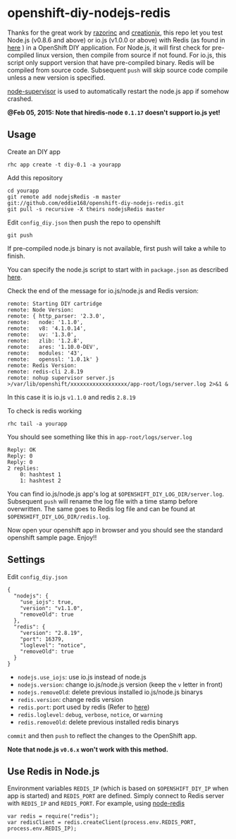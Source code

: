 openshift-diy-nodejs-redis
==========================

Thanks for the great work by [razorinc](https://github.com/razorinc/redis-openshift-example) and [creationix](https://github.com/creationix/nvm/), this repo let you test Node.js (v0.8.6 and above) or io.js (v1.0.0 or above) with Redis (as found in [here](http://download.redis.io/releases/) ) in a OpenShift DIY application. For Node.js, it will first check for pre-compiled linux version, then compile from source if not found. For io.js, this script only support version that have pre-compiled binary. Redis will be compiled from source code. Subsequent `push` will skip source code compile unless a new version is specified.

[node-supervisor](https://github.com/isaacs/node-supervisor) is used to automatically restart the node.js app if somehow crashed.

**@Feb 05, 2015: Note that hiredis-node `0.1.17` doesn't support io.js yet!**

Usage
-----

Create an DIY app

    rhc app create -t diy-0.1 -a yourapp

Add this repository

    cd yourapp
    git remote add nodejsRedis -m master git://github.com/eddie168/openshift-diy-nodejs-redis.git
    git pull -s recursive -X theirs nodejsRedis master

Edit `config_diy.json` then push the repo to openshift

    git push

If pre-compiled node.js binary is not available, first push will take a while to finish.

You can specify the node.js script to start with in `package.json` as described [here](https://openshift.redhat.com/community/kb/kb-e1048-how-can-i-run-my-own-nodejs-script).

Check the end of the message for io.js/node.js and Redis version:

    remote: Starting DIY cartridge
    remote: Node Version:
    remote: { http_parser: '2.3.0',
    remote:   node: '1.1.0',
    remote:   v8: '4.1.0.14',
    remote:   uv: '1.3.0',
    remote:   zlib: '1.2.8',
    remote:   ares: '1.10.0-DEV',
    remote:   modules: '43',
    remote:   openssl: '1.0.1k' }
    remote: Redis Version:
    remote: redis-cli 2.8.19
    remote: nohup supervisor server.js >/var/lib/openshift/xxxxxxxxxxxxxxxxxx/app-root/logs/server.log 2>&1 &

In this case it is io.js `v1.1.0` and redis `2.8.19`

To check is redis working

    rhc tail -a yourapp

You should see something like this in `app-root/logs/server.log`

    Reply: OK
    Reply: 0
    Reply: 0
    2 replies:
        0: hashtest 1
        1: hashtest 2

You can find io.js/node.js app's log at `$OPENSHIFT_DIY_LOG_DIR/server.log`. Subsequent `push` will rename the log file with a time stamp before overwritten. The same goes to Redis log file and can be found at `$OPENSHIFT_DIY_LOG_DIR/redis.log`. 

Now open your openshift app in browser and you should see the standard openshift sample page. Enjoy!!

Settings
--------

Edit `config_diy.json`

    {
      "nodejs": {
        "use_iojs": true,
        "version": "v1.1.0",
        "removeOld": true
      },
      "redis": {
        "version": "2.8.19",
        "port": 16379,
        "loglevel": "notice",
        "removeOld": true
      }
    }

- `nodejs.use_iojs`: use io.js instead of node.js
- `nodejs.version`: change io.js/node.js version (keep the `v` letter in front)
- `nodejs.removeOld`: delete previous installed io.js/node.js binarys
- `redis.version`: change redis version
- `redis.port`: port used by redis (Refer to [here](https://openshift.redhat.com/community/kb/kb-e1038-i-cant-bind-to-a-port))
- `redis.loglevel`: `debug`, `verbose`, `notice`, or `warning`
- `redis.removeOld`: delete previous installed redis binarys

`commit` and then `push` to reflect the changes to the OpenShift app.

**Note that node.js `v0.6.x` won't work with this method.**

Use Redis in Node.js
--------------------

Environment variables `REDIS_IP` (which is based on `$OPENSHIFT_DIY_IP` when app is started) and `REDIS_PORT` are defined. Simply connect to Redis server with `REDIS_IP` and `REDIS_PORT`. For example, using [node-redis](https://github.com/mranney/node_redis)

    var redis = require("redis");
    var redisClient = redis.createClient(process.env.REDIS_PORT, process.env.REDIS_IP);

